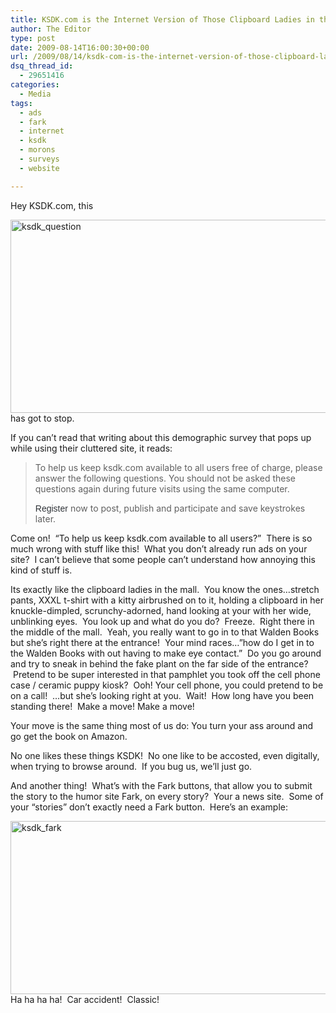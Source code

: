 ```yaml
---
title: KSDK.com is the Internet Version of Those Clipboard Ladies in the Mall
author: The Editor
type: post
date: 2009-08-14T16:00:30+00:00
url: /2009/08/14/ksdk-com-is-the-internet-version-of-those-clipboard-ladies-in-the-mall/
dsq_thread_id:
  - 29651416
categories:
  - Media
tags:
  - ads
  - fark
  - internet
  - ksdk
  - morons
  - surveys
  - website

---
```

Hey KSDK.com, this

[<img class="aligncenter size-full wp-image-1393" title="ksdk_question" src="http://punchingkitty.com/wp-content/uploads/2009/08/ksdk_question.jpg" alt="ksdk_question" width="600" height="309" srcset="http://media.punchingkitty.com/wordpress/2009/08/ksdk_question.jpg 600w, http://media.punchingkitty.com/wordpress/2009/08/ksdk_question-300x154.jpg 300w" sizes="(max-width: 600px) 100vw, 600px" />][1]has got to stop.

If you can&#8217;t read that writing about this demographic survey that pops up while using their cluttered site, it reads:

> To help us keep ksdk.com available to all users free of charge, please answer the following questions. You should not be asked these questions again during future visits using the same computer.
> 
> <a style="text-decoration: none; font-family: Arial, Verdana, Helvetica, sans-serif; color: #2e3237;" href="javascript:getDestinationURL()">Register</a> now to post, publish and participate and save keystrokes later.

Come on!  &#8220;To help us keep ksdk.com available to all users?&#8221;  There is so much wrong with stuff like this!  What you don&#8217;t already run ads on your site?  I can&#8217;t believe that some people can&#8217;t understand how annoying this kind of stuff is.

Its exactly like the clipboard ladies in the mall.  You know the ones&#8230;stretch pants, XXXL t-shirt with a kitty airbrushed on to it, holding a clipboard in her knuckle-dimpled, scrunchy-adorned, hand looking at your with her wide, unblinking eyes.  You look up and what do you do?  Freeze.  Right there in the middle of the mall.  Yeah, you really want to go in to that Walden Books but she&#8217;s right there at the entrance!  Your mind races&#8230;&#8221;how do I get in to the Walden Books with out having to make eye contact.&#8221;  Do you go around and try to sneak in behind the fake plant on the far side of the entrance?  Pretend to be super interested in that pamphlet you took off the cell phone case / ceramic puppy kiosk?  Ooh! Your cell phone, you could pretend to be on a call!  &#8230;but she&#8217;s looking right at you.  Wait!  How long have you been standing there!  Make a move! Make a move!

Your move is the same thing most of us do: You turn your ass around and go get the book on Amazon.

No one likes these things KSDK!  No one like to be accosted, even digitally, when trying to browse around.  If you bug us, we&#8217;ll just go.

And another thing!  What&#8217;s with the Fark buttons, that allow you to submit the story to the humor site Fark, on every story?  Your a news site.  Some of your &#8220;stories&#8221; don&#8217;t exactly need a Fark button.  Here&#8217;s an example:

[<img class="aligncenter size-full wp-image-1394" title="ksdk_fark" src="http://punchingkitty.com/wp-content/uploads/2009/08/ksdk_fark.jpg" alt="ksdk_fark" width="600" height="277" srcset="http://media.punchingkitty.com/wordpress/2009/08/ksdk_fark.jpg 600w, http://media.punchingkitty.com/wordpress/2009/08/ksdk_fark-300x138.jpg 300w" sizes="(max-width: 600px) 100vw, 600px" />][2]Ha ha ha ha!  Car accident!  Classic!

 [1]: http://punchingkitty.com/wp-content/uploads/2009/08/ksdk_question.jpg
 [2]: http://punchingkitty.com/wp-content/uploads/2009/08/ksdk_fark.jpg